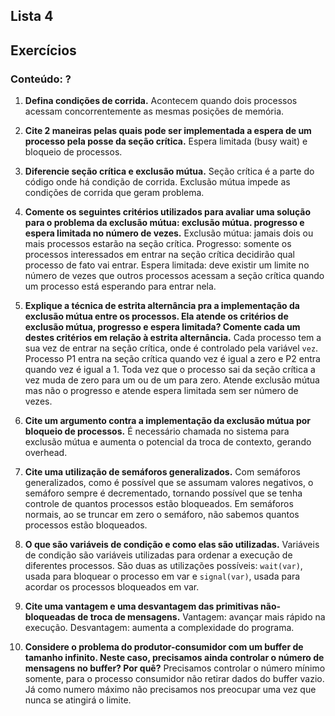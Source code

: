 ## Lista 4
## Exercícios

### Conteúdo: ?

1. **Defina condições de corrida.**
Acontecem quando dois processos acessam concorrentemente as mesmas posições de memória.

2. **Cite 2 maneiras pelas quais pode ser implementada a espera de um processo pela posse da seção crítica.**
Espera limitada (busy wait) e bloqueio de processos.

3. **Diferencie seção crítica e exclusão mútua.**
Seção crítica é a parte do código onde há condição de corrida. Exclusão mútua impede as condições de corrida que geram problema.

4. **Comente os seguintes critérios utilizados para avaliar uma solução para o problema da exclusão mútua: exclusão mútua. progresso e espera limitada no número de vezes.**
Exclusão mútua: jamais dois ou mais processos estarão na seção crítica.
Progresso: somente os processos interessados em entrar na seção crítica decidirão qual processo de fato vai entrar.
Espera limitada: deve existir um limite no número de vezes que outros processos acessam a seção crítica quando um processo está esperando para entrar nela.

5. **Explique a técnica de estrita alternância pra a implementação da exclusão mútua entre os processos. Ela atende os critérios de exclusão mútua, progresso e espera limitada? Comente cada um destes critérios em relação à estrita alternância.**
Cada processo tem a sua vez de entrar na seção crítica, onde é controlado pela variável `vez`. Processo P1 entra na seção crítica quando vez é igual a zero e P2 entra quando vez é igual a 1. Toda vez que o processo sai da seção crítica a vez muda de zero para um ou de um para zero. Atende exclusão mútua mas não o progresso e atende espera limitada sem ser número de vezes.

6. **Cite um argumento contra a implementação da exclusão mútua por bloqueio de processos.**
É necessário chamada no sistema para exclusão mútua e aumenta o potencial da troca de contexto, gerando overhead.

7. **Cite uma utilização de semáforos generalizados.** 
Com semáforos generalizados, como é possível que se assumam valores negativos, o semáforo sempre é decrementado, tornando possível que se tenha controle de quantos processos estão bloqueados. Em semáforos normais, ao se truncar em zero o semáforo, não sabemos quantos processos estão bloqueados.

8. **O que são variáveis de condição e como elas são utilizadas.**
Variáveis de condição são variáveis utilizadas para ordenar a execução de diferentes processos. São duas as utilizações possíveis: `wait(var)`, usada para bloquear o processo em var e `signal(var)`, usada para acordar os processos bloqueados em var.

9. **Cite uma vantagem e uma desvantagem das primitivas não-bloqueadas de troca de mensagens.**
Vantagem: avançar mais rápido na execução.
Desvantagem: aumenta a complexidade do programa.

10. **Considere o problema do produtor-consumidor com um buffer de tamanho infinito. Neste caso, precisamos ainda controlar o número de mensagens no buffer? Por quê?** 
Precisamos controlar o número mínimo somente, para o processo consumidor não retirar dados do buffer vazio. Já como numero máximo não precisamos nos preocupar uma vez que nunca se atingirá o limite.